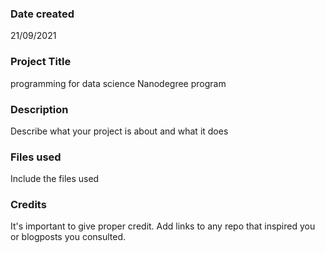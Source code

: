 

### Date created
21/09/2021

### Project Title
programming for data science Nanodegree program

### Description
Describe what your project is about and what it does

### Files used
Include the files used

### Credits
It's important to give proper credit. Add links to any repo that inspired you or blogposts you consulted.

